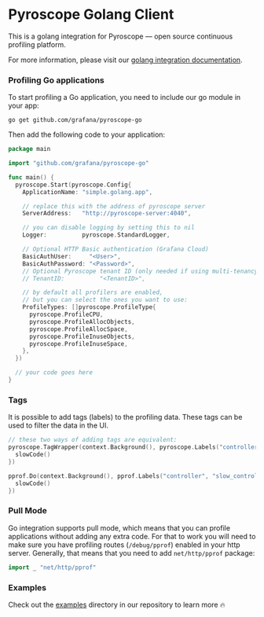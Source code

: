 # Pyroscope Golang Client

This is a golang integration for Pyroscope — open source continuous profiling platform.

For more information, please visit our [golang integration documentation](https://grafana.com/docs/pyroscope/latest/configure-client/language-sdks/go_push/).

### Profiling Go applications

To start profiling a Go application, you need to include our go module in your app:

```
go get github.com/grafana/pyroscope-go
```

Then add the following code to your application:

```go
package main

import "github.com/grafana/pyroscope-go"

func main() {
  pyroscope.Start(pyroscope.Config{
    ApplicationName: "simple.golang.app",

    // replace this with the address of pyroscope server
    ServerAddress:   "http://pyroscope-server:4040",

    // you can disable logging by setting this to nil
    Logger:          pyroscope.StandardLogger,

    // Optional HTTP Basic authentication (Grafana Cloud)
    BasicAuthUser:     "<User>",
    BasicAuthPassword: "<Password>",
    // Optional Pyroscope tenant ID (only needed if using multi-tenancy). Not needed for Grafana Cloud.
    // TenantID:          "<TenantID>",

    // by default all profilers are enabled,
    // but you can select the ones you want to use:
    ProfileTypes: []pyroscope.ProfileType{
      pyroscope.ProfileCPU,
      pyroscope.ProfileAllocObjects,
      pyroscope.ProfileAllocSpace,
      pyroscope.ProfileInuseObjects,
      pyroscope.ProfileInuseSpace,
    },
  })

  // your code goes here
}
```

### Tags

It is possible to add tags (labels) to the profiling data. These tags can be used to filter the data in the UI.

```go
// these two ways of adding tags are equivalent:
pyroscope.TagWrapper(context.Background(), pyroscope.Labels("controller", "slow_controller"), func(c context.Context) {
  slowCode()
})

pprof.Do(context.Background(), pprof.Labels("controller", "slow_controller"), func(c context.Context) {
  slowCode()
})
```

### Pull Mode

Go integration supports pull mode, which means that you can profile applications without adding any extra code. For that to work you will need to make sure you have profiling routes (`/debug/pprof`) enabled in your http server. Generally, that means that you need to add `net/http/pprof` package:

```go
import _ "net/http/pprof"
```

### Examples

Check out the [examples](https://grafana.com/docs/pyroscope/latest/configure-client/grafana-agent/go_pull/) directory in our repository to learn more 🔥
